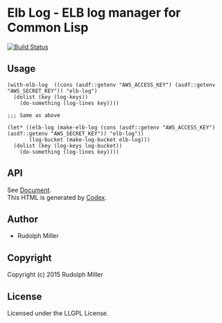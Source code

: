 # Elb Log - ELB log manager for Common Lisp
[![Build Status](https://circleci.com/gh/Rudolph-Miller/elb-log.svg?style=shield)](https://circleci.com/gh/Rudolph-Miller/elb-log)

## Usage

```Lisp
(with-elb-log  ((cons (asdf::getenv "AWS_ACCESS_KEY") (asdf::getenv "AWS_SECRET_KEY")) "elb-log")
  (dolist (key (log-keys))
    (do-something (log-lines key))))

;;; Same as above

(let* ((elb-log (make-elb-log (cons (asdf::getenv "AWS_ACCESS_KEY") (asdf::getenv "AWS_SECRET_KEY")) "elb-log"))
       (log-bucket (make-log-bucket elb-log)))
  (dolist (key (log-keys log-bucket))
    (do-something (log-lines key))))
```

## API

See [Document](http://rudolph-miller.github.io/elb-log/overview.html).  
This HTML is generated by [Codex](https://github.com/CommonDoc/codex).

## Author

* Rudolph Miller

## Copyright

Copyright (c) 2015 Rudolph Miller

## License

Licensed under the LLGPL License.
